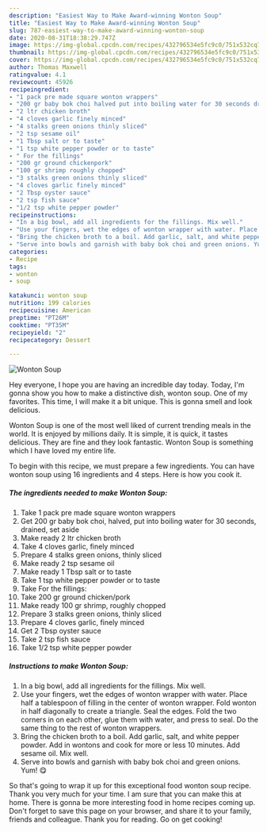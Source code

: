 ```yaml
---
description: "Easiest Way to Make Award-winning Wonton Soup"
title: "Easiest Way to Make Award-winning Wonton Soup"
slug: 787-easiest-way-to-make-award-winning-wonton-soup
date: 2020-08-31T18:38:29.747Z
image: https://img-global.cpcdn.com/recipes/432796534e5fc9c0/751x532cq70/wonton-soup-recipe-main-photo.jpg
thumbnail: https://img-global.cpcdn.com/recipes/432796534e5fc9c0/751x532cq70/wonton-soup-recipe-main-photo.jpg
cover: https://img-global.cpcdn.com/recipes/432796534e5fc9c0/751x532cq70/wonton-soup-recipe-main-photo.jpg
author: Thomas Maxwell
ratingvalue: 4.1
reviewcount: 45926
recipeingredient:
- "1 pack pre made square wonton wrappers"
- "200 gr baby bok choi halved put into boiling water for 30 seconds drained set aside"
- "2 ltr chicken broth"
- "4 cloves garlic finely minced"
- "4 stalks green onions thinly sliced"
- "2 tsp sesame oil"
- "1 Tbsp salt or to taste"
- "1 tsp white pepper powder or to taste"
- " For the fillings"
- "200 gr ground chickenpork"
- "100 gr shrimp roughly chopped"
- "3 stalks green onions thinly sliced"
- "4 cloves garlic finely minced"
- "2 Tbsp oyster sauce"
- "2 tsp fish sauce"
- "1/2 tsp white pepper powder"
recipeinstructions:
- "In a big bowl, add all ingredients for the fillings. Mix well."
- "Use your fingers, wet the edges of wonton wrapper with water. Place half a tablespoon of filling in the center of wonton wrapper. Fold wonton in half diagonally to create a triangle. Seal the edges. Fold the two corners in on each other, glue them with water, and press to seal. Do the same thing to the rest of wonton wrappers."
- "Bring the chicken broth to a boil. Add garlic, salt, and white pepper powder. Add in wontons and cook for more or less 10 minutes. Add sesame oil. Mix well."
- "Serve into bowls and garnish with baby bok choi and green onions. Yum! 😋"
categories:
- Recipe
tags:
- wonton
- soup

katakunci: wonton soup 
nutrition: 199 calories
recipecuisine: American
preptime: "PT26M"
cooktime: "PT35M"
recipeyield: "2"
recipecategory: Dessert

---
```



![Wonton Soup](https://img-global.cpcdn.com/recipes/432796534e5fc9c0/751x532cq70/wonton-soup-recipe-main-photo.jpg)

Hey everyone, I hope you are having an incredible day today. Today, I'm gonna show you how to make a distinctive dish, wonton soup. One of my favorites. This time, I will make it a bit unique. This is gonna smell and look delicious.

Wonton Soup is one of the most well liked of current trending meals in the world. It is enjoyed by millions daily. It is simple, it is quick, it tastes delicious. They are fine and they look fantastic. Wonton Soup is something which I have loved my entire life.




To begin with this recipe, we must prepare a few ingredients. You can have wonton soup using 16 ingredients and 4 steps. Here is how you cook it.

<!--inarticleads1-->

##### The ingredients needed to make Wonton Soup:

1. Take 1 pack pre made square wonton wrappers
1. Get 200 gr baby bok choi, halved, put into boiling water for 30 seconds, drained, set aside
1. Make ready 2 ltr chicken broth
1. Take 4 cloves garlic, finely minced
1. Prepare 4 stalks green onions, thinly sliced
1. Make ready 2 tsp sesame oil
1. Make ready 1 Tbsp salt or to taste
1. Take 1 tsp white pepper powder or to taste
1. Take  For the fillings:
1. Take 200 gr ground chicken/pork
1. Make ready 100 gr shrimp, roughly chopped
1. Prepare 3 stalks green onions, thinly sliced
1. Prepare 4 cloves garlic, finely minced
1. Get 2 Tbsp oyster sauce
1. Take 2 tsp fish sauce
1. Take 1/2 tsp white pepper powder




<!--inarticleads2-->

##### Instructions to make Wonton Soup:

1. In a big bowl, add all ingredients for the fillings. Mix well.
1. Use your fingers, wet the edges of wonton wrapper with water. Place half a tablespoon of filling in the center of wonton wrapper. Fold wonton in half diagonally to create a triangle. Seal the edges. Fold the two corners in on each other, glue them with water, and press to seal. Do the same thing to the rest of wonton wrappers.
1. Bring the chicken broth to a boil. Add garlic, salt, and white pepper powder. Add in wontons and cook for more or less 10 minutes. Add sesame oil. Mix well.
1. Serve into bowls and garnish with baby bok choi and green onions. Yum! 😋




So that's going to wrap it up for this exceptional food wonton soup recipe. Thank you very much for your time. I am sure that you can make this at home. There is gonna be more interesting food in home recipes coming up. Don't forget to save this page on your browser, and share it to your family, friends and colleague. Thank you for reading. Go on get cooking!
